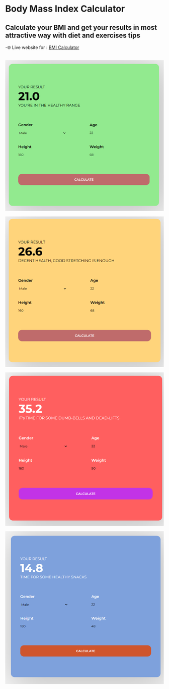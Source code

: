# Body Mass Index Calculator
## Calculate your BMI and get your results in most attractive way with diet and exercises tips

-🌐 Live website for : [BMI Calculator](https://mizaan-hub.github.io/BMI-Index-Fairoz-/) <br><br>

<img src="images/website (3).png"> <br>

<img src="images/website (2).png"> <br>

<img src="images/website (1).png"> <br>

<img src="images/website (4).png">